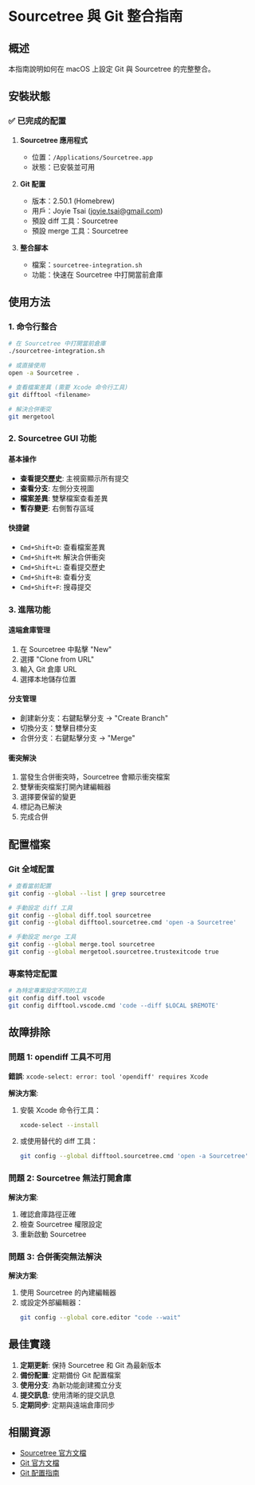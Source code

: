 # Sourcetree 與 Git 整合指南

## 概述

本指南說明如何在 macOS 上設定 Git 與 Sourcetree 的完整整合。

## 安裝狀態

### ✅ 已完成的配置

1. **Sourcetree 應用程式**
   - 位置：`/Applications/Sourcetree.app`
   - 狀態：已安裝並可用

2. **Git 配置**
   - 版本：2.50.1 (Homebrew)
   - 用戶：Joyie Tsai (joyie.tsai@gmail.com)
   - 預設 diff 工具：Sourcetree
   - 預設 merge 工具：Sourcetree

3. **整合腳本**
   - 檔案：`sourcetree-integration.sh`
   - 功能：快速在 Sourcetree 中打開當前倉庫

## 使用方法

### 1. 命令行整合

```bash
# 在 Sourcetree 中打開當前倉庫
./sourcetree-integration.sh

# 或直接使用
open -a Sourcetree .

# 查看檔案差異 (需要 Xcode 命令行工具)
git difftool <filename>

# 解決合併衝突
git mergetool
```

### 2. Sourcetree GUI 功能

#### 基本操作
- **查看提交歷史**: 主視窗顯示所有提交
- **查看分支**: 左側分支視圖
- **檔案差異**: 雙擊檔案查看差異
- **暫存變更**: 右側暫存區域

#### 快捷鍵
- `Cmd+Shift+D`: 查看檔案差異
- `Cmd+Shift+M`: 解決合併衝突
- `Cmd+Shift+L`: 查看提交歷史
- `Cmd+Shift+B`: 查看分支
- `Cmd+Shift+F`: 搜尋提交

### 3. 進階功能

#### 遠端倉庫管理
1. 在 Sourcetree 中點擊 "New"
2. 選擇 "Clone from URL"
3. 輸入 Git 倉庫 URL
4. 選擇本地儲存位置

#### 分支管理
- 創建新分支：右鍵點擊分支 → "Create Branch"
- 切換分支：雙擊目標分支
- 合併分支：右鍵點擊分支 → "Merge"

#### 衝突解決
1. 當發生合併衝突時，Sourcetree 會顯示衝突檔案
2. 雙擊衝突檔案打開內建編輯器
3. 選擇要保留的變更
4. 標記為已解決
5. 完成合併

## 配置檔案

### Git 全域配置
```bash
# 查看當前配置
git config --global --list | grep sourcetree

# 手動設定 diff 工具
git config --global diff.tool sourcetree
git config --global difftool.sourcetree.cmd 'open -a Sourcetree'

# 手動設定 merge 工具
git config --global merge.tool sourcetree
git config --global mergetool.sourcetree.trustexitcode true
```

### 專案特定配置
```bash
# 為特定專案設定不同的工具
git config diff.tool vscode
git config difftool.vscode.cmd 'code --diff $LOCAL $REMOTE'
```

## 故障排除

### 問題 1: opendiff 工具不可用
**錯誤**: `xcode-select: error: tool 'opendiff' requires Xcode`

**解決方案**:
1. 安裝 Xcode 命令行工具：
   ```bash
   xcode-select --install
   ```
2. 或使用替代的 diff 工具：
   ```bash
   git config --global difftool.sourcetree.cmd 'open -a Sourcetree'
   ```

### 問題 2: Sourcetree 無法打開倉庫
**解決方案**:
1. 確認倉庫路徑正確
2. 檢查 Sourcetree 權限設定
3. 重新啟動 Sourcetree

### 問題 3: 合併衝突無法解決
**解決方案**:
1. 使用 Sourcetree 的內建編輯器
2. 或設定外部編輯器：
   ```bash
   git config --global core.editor "code --wait"
   ```

## 最佳實踐

1. **定期更新**: 保持 Sourcetree 和 Git 為最新版本
2. **備份配置**: 定期備份 Git 配置檔案
3. **使用分支**: 為新功能創建獨立分支
4. **提交訊息**: 使用清晰的提交訊息
5. **定期同步**: 定期與遠端倉庫同步

## 相關資源

- [Sourcetree 官方文檔](https://www.sourcetreeapp.com/)
- [Git 官方文檔](https://git-scm.com/doc)
- [Git 配置指南](https://git-scm.com/book/en/v2/Customizing-Git-Git-Configuration) 